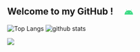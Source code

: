 ## Welcome to my GitHub ! 　<img alt="GIF" src="https://github.com/IK-20211125/IK-20211125/blob/main/android-studio.gif" width="4%" />

<p align="left"> 
  <img alt="Top Langs" height="150px" src="https://github-readme-stats.vercel.app/api/top-langs/?username=IK-20211125&show_icons=true&theme=dark" />
  <img alt="github stats" height="150px" src="https://github-readme-stats.vercel.app/api?username=IK-20211125&theme=dark&show_icons=ture" />
</p> 
<a href="https://github.com/IK-20211125/IK-20211125">
    <img src="https://komarev.com/ghpvc/?username=IK-20211125&color=lightgrey"/>
    </a>

<!--
**IK-20211125/IK-20211125** is a ✨ _special_ ✨ repository because its `README.md` (this file) appears on your GitHub profile.

Here are some ideas to get you started:

- 🔭 I’m currently working on ...
- 🌱 I’m currently learning ...
- 👯 I’m looking to collaborate on ...
- 🤔 I’m looking for help with ...
- 💬 Ask me about ...
- 📫 How to reach me: ...
- 😄 Pronouns: ...
- ⚡ Fun fact: ...
-->
